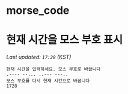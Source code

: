 # morse_code
# 현재 시간을 모스 부호 표시
<!-- MORSE_TIME_START -->
_Last updated: `17:28` (KST)_

```
현재 시간을 입력하세요. 모스 부호로 바꿉니다
.---- --... ..--- ---..
모스 부호를 다시 현재 시간으로 바꿉니다
1728
```
<!-- MORSE_TIME_END -->
